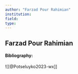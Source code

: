 ```yaml
---
author: "Farzad Pour Rahimian"
institution:
field:
type:
---
```


## Farzad Pour Rahimian
#### Bibliography:

![[@Potseluyko2023-wx]]